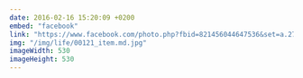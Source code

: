 ```yaml
---
date: 2016-02-16 15:20:09 +0200
embed: "facebook"
link: "https://www.facebook.com/photo.php?fbid=821456044647536&set=a.272256412900838.68734.100003494449349&type=3"
img: "/img/life/00121_item.md.jpg"
imageWidth: 530
imageHeight: 530
---
```

